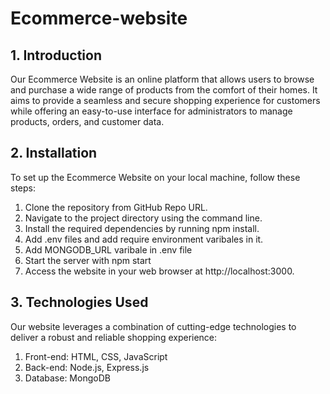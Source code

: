 # Ecommerce-website
## 1. Introduction
Our Ecommerce Website is an online platform that allows users to browse and purchase a wide range of products from the comfort of their homes. It aims to provide a seamless and secure shopping experience for customers while offering an easy-to-use interface for administrators to manage products, orders, and customer data.

## 2. Installation
To set up the Ecommerce Website on your local machine, follow these steps:

1. Clone the repository from GitHub Repo URL.
2. Navigate to the project directory using the command line.
3. Install the required dependencies by running npm install.
4. Add .env files and add require environment varibales in it.
5. Add MONGODB_URL varibale in .env file
6. Start the server with npm start
7. Access the website in your web browser at http://localhost:3000.

## 3. Technologies Used
Our website leverages a combination of cutting-edge technologies to deliver a robust and reliable shopping experience:

1. Front-end: HTML, CSS, JavaScript
2. Back-end: Node.js, Express.js
3. Database: MongoDB
